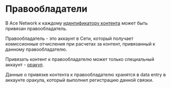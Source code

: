 # Правообладатели

В Ace Network к каждому [идентификатору контента][1] может быть привязан правообладатель.

Правообладатель - это аккаунт в Сети, который получает комиссионные отчисления при расчетах за контент, привязанный к данному правообладателю.

Привязать контент к правообладателю может только специальный аккаунт - [оракул][2].

Данные о привязке контента к правообладателю хранятся в data entry в аккаунте оракула, который выполнил регистрацию данной связки.


[1]: ../glossary/content-identifier.md
[2]: ../network-participants/oracles.md
